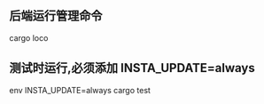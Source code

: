 
## 后端运行管理命令

cargo loco

## 测试时运行,必须添加 INSTA_UPDATE=always 

 env INSTA_UPDATE=always cargo test


